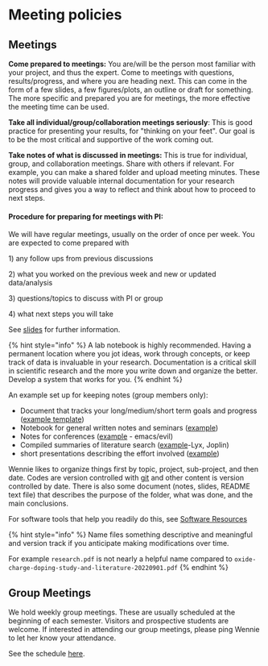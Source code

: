 # Meeting policies

## Meetings

**Come prepared to meetings:** You are/will be the person most familiar with your project, and thus the expert. Come to meetings with questions, results/progress, and where you are heading next. This can come in the form of a few slides, a few figures/plots, an outline or draft for something. The more specific and prepared you are for meetings, the more effective the meeting time can be used.

**Take all individual/group/collaboration meetings seriously**: This is good practice for presenting your results, for "thinking on your feet". Our goal is to be the most critical and supportive of the work coming out.

**Take notes of what is discussed in meetings:** This is true for individual, group, and collaboration meetings. Share with others if relevant. For example, you can make a shared folder and upload meeting minutes. These notes will provide valuable internal documentation for your research progress and gives you a way to reflect and think about how to proceed to next steps.

#### Procedure for preparing for meetings with PI:

We will have regular meetings, usually on the order of once per week. You are expected to come prepared with&#x20;

1\) any follow ups from previous discussions

2\) what you worked on the previous week and new or updated data/analysis

3\) questions/topics to discuss with PI or group

4\) what next steps you will take

See [slides](https://utexas.box.com/shared/static/6s15w5ey22oajn71lw4oa5z84teolhc1.pdf) for further information.

{% hint style="info" %}
A lab notebook is highly recommended. Having a permanent location where you jot ideas, work through concepts, or keep track of data is invaluable in your research. Documentation is a critical skill in scientific research and the more you write down and organize the better. Develop a system that works for you.
{% endhint %}

An example set up for keeping notes (group members only):

* Document that tracks your long/medium/short term goals and progress ([example template](https://utexas.box.com/shared/static/lizhuvkvit0x2q4o5zkphl8v3oo13k33.docx))
* Notebook for general written notes and seminars ([example](https://utexas.box.com/s/fg48k2y37qe3a5wzb667wn437fwd8ldo))&#x20;
* Notes for conferences ([example](https://utexas.box.com/s/q601fyzib9exs1e81wmope2eky78yk3u) - emacs/evil)
* Compiled summaries of literature search ([example](https://utexas.box.com/shared/static/1ixofeb3l6pd7dlyek5ia3jsoqpc4gmg.pdf)-Lyx, Joplin)
* short presentations describing the effort involved ([example](https://utexas.box.com/s/ou56itiaub9nbvb7b1gm06gwtojqcdku))

Wennie likes to organize things first by topic, project, sub-project, and then date. Codes are version controlled with [git](https://git-scm.com/) and other content is version controlled by date. There is also some document (notes, slides, README text file) that describes the purpose of the folder, what was done, and the main conclusions.&#x20;

For software tools that help you readily do this, see [Software Resources](../hpc-resources/software-resources.md)

{% hint style="info" %}
Name files something descriptive and meaningful and version track if you anticipate making modifications over time.

For example `research.pdf` is not nearly a helpful name compared to `oxide-charge-doping-study-and-literature-20220901.pdf`
{% endhint %}

## Group Meetings

We hold weekly group meetings. These are usually scheduled at the beginning of each semester. Visitors and prospective students are welcome. If interested in attending our group meetings, please ping Wennie to let her know your attendance.

See the schedule [here](https://utexas.box.com/s/l4x7naccibz1jr4q9fl3j75j6hxzy8tv).
